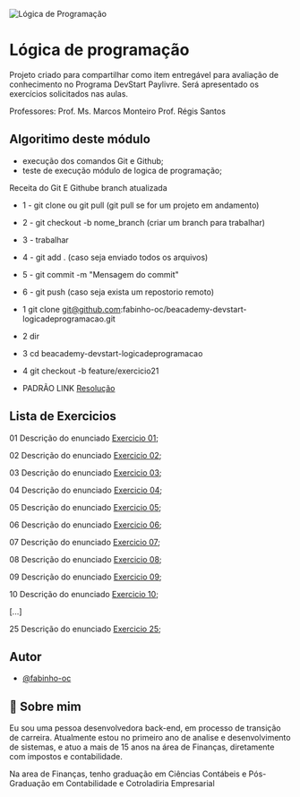 
![Lógica de Programação](https://escolanetbrasilead.com.br/wp-content/uploads/2019/12/Logica-de-Programacao.jpg)


# Lógica de programação

Projeto criado para compartilhar como item entregável para avaliação de conhecimento no Programa DevStart Paylivre.
Será apresentado os exercícios solicitados nas aulas.

Professores:
Prof. Ms. Marcos Monteiro
Prof. Régis Santos
## Algoritimo deste módulo
- execução dos comandos Git e Github;
- teste de execução módulo de logica de programação;


Receita do Git E Githube
branch atualizada

- 1 - git clone ou git pull (git pull se for um projeto em andamento)
- 2 - git checkout -b nome_branch (criar um branch para trabalhar)
- 3 - trabalhar
- 4 - git add . (caso seja enviado todos os arquivos)
- 5 - git commit -m "Mensagem do commit"
- 6 - git push (caso seja exista um repostorio remoto)

- 1 git clone git@github.com:fabinho-oc/beacademy-devstart-logicadeprogramacao.git
- 2 dir
- 3 cd beacademy-devstart-logicadeprogramacao
- 4 git checkout -b feature/exercicio21


- PADRÃO LINK 
[Resolução](./exercicio24.txt)

## Lista de Exercicios

01 Descrição do enunciado
[Exercicio 01](./exerciciosResol/EXERCICIO_01_NOMEENDERECO.ALG);

02 Descrição do enunciado
[Exercicio 02](./exerciciosResol/EXERCICIO_02_CALCIMC.ALG);

03 Descrição do enunciado
[Exercicio 03](./exerciciosResol/EXERCICIO_03_Operadores.ALG);

04 Descrição do enunciado
[Exercicio 04](./exerciciosResol/EXERCICIO_04_EXTRATO.ALG);

05 Descrição do enunciado
[Exercicio 05](./exerciciosResol/EXERCICIO_05_CLASSIFICARIMC.ALG);

06 Descrição do enunciado
[Exercicio 06](./exerciciosResol/EXERCICIO_06_CLASSIFICAIDADE.ALG);

07 Descrição do enunciado
[Exercicio 07](./exerciciosResol/EXERCICIO_07_EXTRATOOPER.ALG);

08 Descrição do enunciado
[Exercicio 08](./exerciciosResol/EXERCICIO_08_OPERACAOMATEMATICA.ALG);

09 Descrição do enunciado
[Exercicio 09](./exerciciosResol/EXERCICIO_09_CALCULOAREAPERIMETRO.ALG);

10 Descrição do enunciado
[Exercicio 10](./exerciciosResol/EXERCICIO_10_EXTRATOOPER.ALG);

[...]

25 Descrição do enunciado
[Exercicio 25](https://link-da-documentação);

## Autor

- [@fabinho-oc](https://github.com/fabinho-oc/beacademy-devstart-gitegithub)


## 🚀 Sobre mim
Eu sou uma pessoa desenvolvedora back-end, em processo de transição de carreira.
Atualmente estou no primeiro ano de analise e desenvolvimento de sistemas, e atuo a mais de 15 anos na área de Finanças, diretamente com impostos e contabilidade.

Na area de Finanças, tenho graduação em Ciências Contábeis e Pós-Graduação em Contabilidade e Cotroladiria Empresarial
